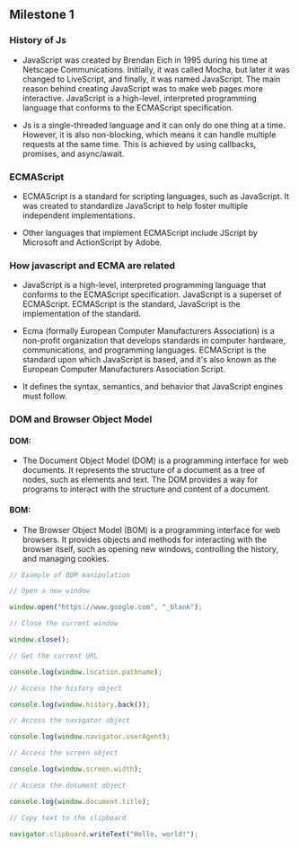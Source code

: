 ## Milestone 1

### History of Js

- JavaScript was created by Brendan Eich in 1995 during his time at Netscape Communications. Initially, it was called Mocha, but later it was changed to LiveScript, and finally, it was named JavaScript. The main reason behind creating JavaScript was to make web pages more interactive. JavaScript is a high-level, interpreted programming language that conforms to the ECMAScript specification.

- Js is a single-threaded language and it can only do one thing at a time. However, it is also non-blocking, which means it can handle multiple requests at the same time. This is achieved by using callbacks, promises, and async/await.

### ECMAScript

- ECMAScript is a standard for scripting languages, such as JavaScript. It was created to standardize JavaScript to help foster multiple independent implementations.

- Other languages that implement ECMAScript include JScript by Microsoft and ActionScript by Adobe.

### How javascript and ECMA are related

- JavaScript is a high-level, interpreted programming language that conforms to the ECMAScript specification. JavaScript is a superset of ECMAScript. ECMAScript is the standard, JavaScript is the implementation of the standard.

- Ecma (formally European Computer Manufacturers Association) is a non-profit organization that develops standards in computer hardware, communications, and programming languages. ECMAScript is the standard upon which JavaScript is based, and it's also known as the European Computer Manufacturers Association Script.

- It defines the syntax, semantics, and behavior that JavaScript engines must follow.

### DOM and Browser Object Model

#### DOM:

- The Document Object Model (DOM) is a programming interface for web documents. It represents the structure of a document as a tree of nodes, such as elements and text. The DOM provides a way for programs to interact with the structure and content of a document.

#### BOM:

- The Browser Object Model (BOM) is a programming interface for web browsers. It provides objects and methods for interacting with the browser itself, such as opening new windows, controlling the history, and managing cookies.

```javascript
// Example of BOM manipulation

// Open a new window

window.open("https://www.google.com", "_blank");

// Close the current window

window.close();

// Get the current URL

console.log(window.location.pathname);

// Access the history object

console.log(window.history.back());

// Access the navigator object

console.log(window.navigator.userAgent);

// Access the screen object

console.log(window.screen.width);

// Access the document object

console.log(window.document.title);

// Copy text to the clipboard

navigator.clipboard.writeText("Hello, world!");
```
